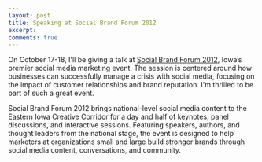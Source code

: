 ```yaml
---
layout: post
title: Speaking at Social Brand Forum 2012
excerpt: 
comments: true
---
```


On October 17-18, I'll be giving a talk at <a href="http://branddrivensocial.com/socialbrand2012/" target="_new" rel="external">Social Brand Forum 2012</a>, Iowa’s premier social media marketing event. The session is centered around how businesses can successfully manage a crisis with social media, focusing on the impact of customer relationships and brand reputation. I'm thrilled to be part of such a great event.

Social Brand Forum 2012 brings national-level social media content to the Eastern Iowa Creative Corridor for a day and half of keynotes, panel discussions, and interactive sessions. Featuring speakers, authors, and thought leaders from the national stage, the event is designed to help marketers at organizations small and large build stronger brands through social media content, conversations, and community.